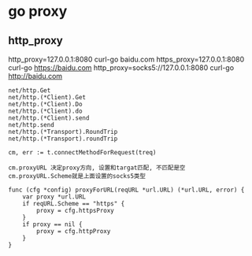 # go proxy

## http_proxy
http_proxy=127.0.0.1:8080 curl-go baidu.com
https_proxy=127.0.0.1:8080 curl-go https://baidu.com
http_proxy=socks5://127.0.0.1:8080 curl-go http://baidu.com

```
net/http.Get
net/http.(*Client).Get
net/http.(*Client).Do
net/http.(*Client).do
net/http.(*Client).send
net/http.send
net/http.(*Transport).RoundTrip
net/http.(*Transport).roundTrip

cm, err := t.connectMethodForRequest(treq)

cm.proxyURL 决定proxy方向, 设置和targat匹配, 不匹配是空
cm.proxyURL.Scheme就是上面设置的socks5类型

func (cfg *config) proxyForURL(reqURL *url.URL) (*url.URL, error) {
	var proxy *url.URL
	if reqURL.Scheme == "https" {
		proxy = cfg.httpsProxy
	}
	if proxy == nil {
		proxy = cfg.httpProxy
    }
}
```
